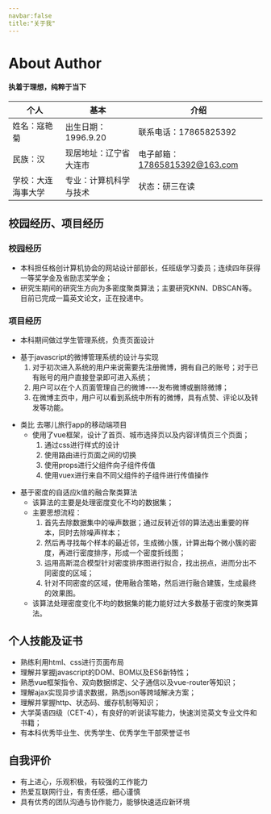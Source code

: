 ```yaml
---
navbar:false
title:"关于我"   
---
```

<!-- <time></time>
<test-template></test-template> -->

# About Author

#### 执着于理想，纯粹于当下

个人|基本|介绍
---|---|---
姓名：寇艳菊|出生日期：1996.9.20|联系电话：17865825392
民族：汉|现居地址：辽宁省大连市|电子邮箱：17865815392@163.com
学校：大连海事大学|专业：计算机科学与技术|状态：研三在读
## 校园经历、项目经历
### 校园经历
- 本科担任格创计算机协会的网站设计部部长，任班级学习委员；连续四年获得一等奖学金及省励志奖学金；
- 研究生期间的研究生方向为多密度聚类算法；主要研究KNN、DBSCAN等。目前已完成一篇英文论文，正在投递中。
### 项目经历

* 本科期间做过学生管理系统，负责页面设计

- 基于javascript的微博管理系统的设计与实现
  1. 对于初次进入系统的用户来说需要先注册微博，拥有自己的账号；对于已有账号的用户直接登录即可进入系统；
  2. 用户可以在个人页面管理自己的微博----发布微博或删除微博；
  3. 在微博主页中，用户可以看到系统中所有的微博，具有点赞、评论以及转发等功能。
* 类比 去哪儿旅行app的移动端项目
  - 使用了vue框架，设计了首页、城市选择页以及内容详情页三个页面；
    1. 通过css进行样式的设计
    2. 使用路由进行页面之间的切换
    3. 使用props进行父组件向子组件传值
    4. 使用vuex进行来自不同父组件的子组件进行传值操作
    <!-- 5. 使用（<keep-alive>）标签来优化请求，它是指将我们的dom元素驻留在内存中，防止dom重新渲染 -->
- 基于密度的自适应k值的融合聚类算法
  - 该算法的主要是处理密度变化不均的数据集；
  - 主要思想流程：
    1. 首先去除数据集中的噪声数据；通过反转近邻的算法选出重要的样本，同时去除噪声样本；
    2. 然后再寻找每个样本的最近邻，生成微小簇，计算出每个微小簇的密度，再进行密度排序，形成一个密度折线图；
    3. 运用高斯混合模型针对密度排序图进行拟合，找出拐点，进而分出不同密度的区域；
    4. 针对不同密度的区域，使用融合策略，然后进行融合建簇，生成最终的效果图。
  - 该算法处理密度变化不均的数据集的能力能好过大多数基于密度的聚类算法。
## 个人技能及证书
- 熟练利用html、css进行页面布局
- 理解并掌握javascript的DOM、BOM以及ES6新特性；
- 熟悉vue框架指令、双向数据绑定、父子通信以及vue-router等知识；
- 理解ajax实现异步请求数据，熟悉json等跨域解决方案；
- 理解并掌握http、状态码、缓存机制等知识；
- 大学英语四级（CET-4），有良好的听说读写能力，快速浏览英文专业文件和书籍；
- 有本科优秀毕业生、优秀学生、优秀学生干部荣誉证书
## 自我评价
- 有上进心，乐观积极，有较强的工作能力
- 热爱互联网行业，有责任感，细心谨慎
- 具有优秀的团队沟通与协作能力，能够快速适应新环境


<style>
#执着于理想-纯粹于当下{
    color: #6a8bad;
    font-size:24px;
    font-family:'宋体';
  }
table{
  border-collapse:collapse;
}
</style>


